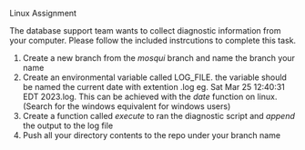 Linux Assignment

The database support team wants to collect diagnostic information from your computer. Please follow the included instrcutions to complete this task.

1. Create a new branch from the *mosqui* branch and name the branch your name
2. Create an environmental variable called LOG_FILE. the variable should be named the current date with extention .log 
    eg. Sat Mar 25 12:40:31 EDT 2023.log. This can be achieved with the *date* function on linux. (Search for the windows equivalent for windows users)
3. Create a function called *execute* to ran the diagnostic script and *append* the output to the log file
4. Push all your directory contents to the repo under your branch name

